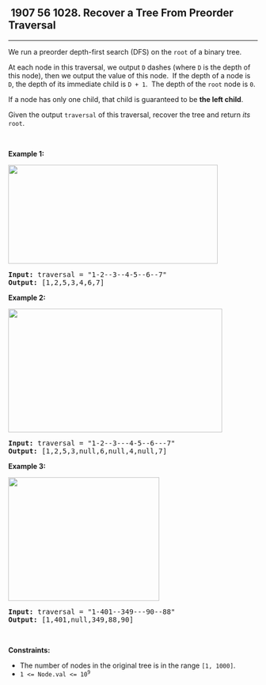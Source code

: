 <h2> 1907 56
1028. Recover a Tree From Preorder Traversal</h2><hr><div><p>We run a&nbsp;preorder&nbsp;depth-first search (DFS) on the <code>root</code> of a binary tree.</p>

<p>At each node in this traversal, we output <code>D</code> dashes (where <code>D</code> is the depth of this node), then we output the value of this node.&nbsp; If the depth of a node is <code>D</code>, the depth of its immediate child is <code>D + 1</code>.&nbsp; The depth of the <code>root</code> node is <code>0</code>.</p>

<p>If a node has only one child, that child is guaranteed to be <strong>the left child</strong>.</p>

<p>Given the output <code>traversal</code> of this traversal, recover the tree and return <em>its</em> <code>root</code>.</p>

<p>&nbsp;</p>
<p><strong class="example">Example 1:</strong></p>
<img alt="" src="https://assets.leetcode.com/uploads/2024/09/10/recover_tree_ex1.png" style="width: 423px; height: 200px;">
<pre><strong>Input:</strong> traversal = "1-2--3--4-5--6--7"
<strong>Output:</strong> [1,2,5,3,4,6,7]
</pre>

<p><strong class="example">Example 2:</strong></p>
<img alt="" src="https://assets.leetcode.com/uploads/2024/09/10/recover_tree_ex2.png" style="width: 432px; height: 250px;">
<pre><strong>Input:</strong> traversal = "1-2--3---4-5--6---7"
<strong>Output:</strong> [1,2,5,3,null,6,null,4,null,7]
</pre>

<p><strong class="example">Example 3:</strong></p>
<img alt="" src="https://assets.leetcode.com/uploads/2024/09/10/recover_tree_ex3.png" style="width: 305px; height: 250px;">
<pre><strong>Input:</strong> traversal = "1-401--349---90--88"
<strong>Output:</strong> [1,401,null,349,88,90]
</pre>

<p>&nbsp;</p>
<p><strong>Constraints:</strong></p>

<ul>
	<li>The number of nodes in the original tree is in the range <code>[1, 1000]</code>.</li>
	<li><code>1 &lt;= Node.val &lt;= 10<sup>9</sup></code></li>
</ul>
</div>